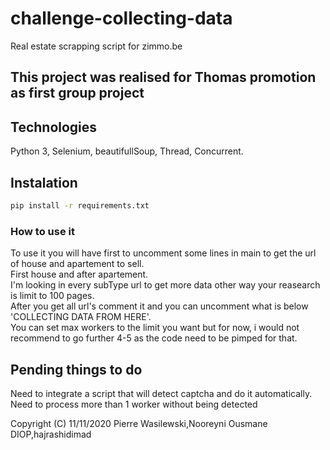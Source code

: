 # challenge-collecting-data
Real estate scrapping  script for zimmo.be

## This project was realised for Thomas promotion as first group project
## Technologies
Python 3, Selenium, beautifullSoup, Thread, Concurrent.

## Instalation

```bash
pip install -r requirements.txt
```

### How to use it
To use it you will have first to uncomment some lines in main to get the url of house and apartement to sell.  
First house and after apartement.  
I'm looking in every subType url to get more data other way your reasearch is limit to 100 pages.  
After you get all url's comment it and you can uncomment what is below 'COLLECTING DATA FROM HERE'.  
You can set max workers to the limit you want but for now, i would not recommend to go further 4-5 as the code need to be pimped for that.  

## Pending things to do

Need to integrate a script that will detect captcha and do it automatically.
Need to process more than 1 worker without being detected

Copyright (C) 11/11/2020 Pierre Wasilewski,Nooreyni Ousmane DIOP,hajrashidimad
